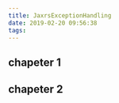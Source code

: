 ```yaml
---
title: JaxrsExceptionHandling
date: 2019-02-20 09:56:38
tags:
---
```


## chapeter 1


## chapeter 2
